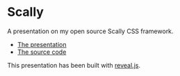 # Scally

A presentation on my open source Scally CSS framework.

* [The presentation](https://presentations.cjpearce.com/scally)
* [The source code](https://github.com/chris-pearce/scally)

This presentation has been built with [reveal.js](https://github.com/hakimel/reveal.js).
